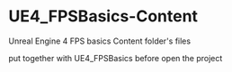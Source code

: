 # UE4_FPSBasics-Content

Unreal Engine 4 FPS basics Content folder's files

put together with UE4_FPSBasics before open the project
